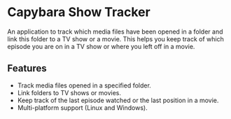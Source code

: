 # Capybara Show Tracker

An application to track which media files have been opened in a folder and link this folder to a TV show or a movie. This helps you keep track of which episode you are on in a TV show or where you left off in a movie.

## Features

- Track media files opened in a specified folder.
- Link folders to TV shows or movies.
- Keep track of the last episode watched or the last position in a movie.
- Multi-platform support (Linux and Windows).
